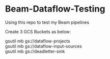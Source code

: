 # Beam-Dataflow-Testing
Using this repo to test my Beam pipelines



Create 3 GCS Buckets as below:

gsutil mb gs://dataflow-projects<br>
gsutil mb gs://dataflow-input-sources<br>
gsutil mb gs://deadletter-sink<br>

